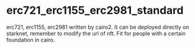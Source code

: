 # erc721_erc1155_erc2981_standard
erc721, erc1155, erc2981 written by cairo2. It can be deployed directly on starknet, remember to modify the url of nft. Fit for people with a certain foundation in cairo.
